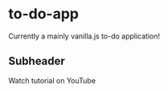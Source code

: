 # to-do-app
Currently a mainly vanilla.js to-do application!

## Subheader

Watch tutorial on YouTube
